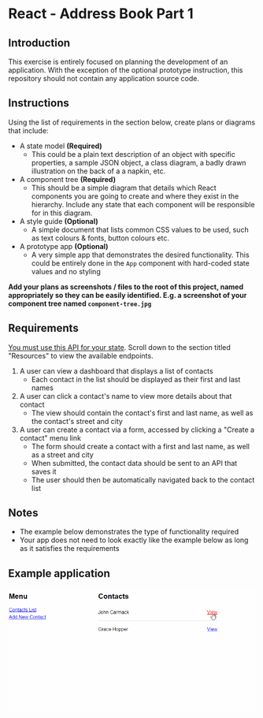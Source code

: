 # React - Address Book Part 1

## Introduction

This exercise is entirely focused on planning the development of an application. With the exception of the optional prototype instruction, this repository should not contain any application source code.

## Instructions

Using the list of requirements in the section below, create plans or diagrams that include:

- A state model **(Required)**
    - This could be a plain text description of an object with specific properties, a sample JSON object, a class diagram, a badly drawn illustration on the back of a a napkin, etc.
- A component tree **(Required)**
    - This should be a simple diagram that details which React components you are going to create and where they exist in the hierarchy. Include any state that each component will be responsible for in this diagram.
- A style guide **(Optional)**
    - A simple document that lists common CSS values to be used, such as text colours & fonts, button colours etc.
- A prototype app **(Optional)**
    - A very simple app that demonstrates the desired functionality. This could be entirely done in the `App` component with hard-coded state values and no styling

**Add your plans as screenshots / files to the root of this project, named appropriately so they can be easily identified. E.g. a screenshot of your component tree named `component-tree.jpg`**

## Requirements

[You must use this API for your state](https://jsonplaceholder.typicode.com/). Scroll down to the section titled "Resources" to view the available endpoints.

1. A user can view a dashboard that displays a list of contacts
    - Each contact in the list should be displayed as their first and last names
2. A user can click a contact's name to view more details about that contact
    - The view should contain the contact's first and last name, as well as the contact's street and city
3. A user can create a contact via a form, accessed by clicking a "Create a contact" menu link
    - The form should create a contact with a first and last name, as well as a street and city
    - When submitted, the contact data should be sent to an API that saves it
    - The user should then be automatically navigated back to the contact list

## Notes

- The example below demonstrates the type of functionality required
- Your app does not need to look exactly like the example below as long as it satisfies the requirements

## Example application
![](./_assets/address-book.gif)
